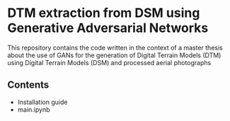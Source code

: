 # DTM extraction from DSM using Generative Adversarial Networks
This repository contains the code written in the context of a master thesis about the use of GANs for the generation of Digital Terrain Models (DTM) using Digital Terrain Models (DSM) and processed aerial photographs
## Contents
- Installation guide
- main.ipynb
